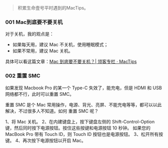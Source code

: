 


> 积累生命壹号平时遇到的MacTips。



### 001 Mac到底要不要关机

对于关机，我的观点是：

- 如果每天用，建议 Mac 不关机，使用睡眠模式；
- 如果不常用，建议 Mac 关机。

具体可以看这篇文章：[Mac 到底要不要关机？| 领客专栏 · MacTips](http://www.ifanr.com/app/657745)




### 002 重置 SMC

如果发现 Macbook Pro 的某一个 Type-C 失效了，能充电，但是 HDMI 和 USB 网络都不行，此时可以重置 SMC。

重置  SMC 是个 Mac 常用操作，电源、背光、亮屏、不能充电等等，都可以以此解决，不过很多人不知道。如何 重置 SMC 呢？

1、将 Mac 关机。
2、在内建键盘上，按下键盘左侧的 Shift-Control-Option 键，然后同时按下电源按钮。按住这些按键和电源按钮 10 秒钟。
如果您的 MacBook Pro 带有 Touch ID，则 Touch ID 按钮也是电源按钮。
3、松开所有按键。
4、再次按下电源按钮以开启 Mac。


